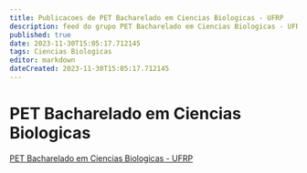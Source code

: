 ```yaml
---
title: Publicacoes de PET Bacharelado em Ciencias Biologicas - UFRP 
description: feed do grupo PET Bacharelado em Ciencias Biologicas - UFRP
published: true
date: 2023-11-30T15:05:17.712145
tags: Ciencias Biologicas
editor: markdown
dateCreated: 2023-11-30T15:05:17.712145
---
```


# PET Bacharelado em Ciencias Biologicas
[PET Bacharelado em Ciencias Biologicas - UFRP](/grupo/119PETBachareladoemCienciasBiologicasUFRP)